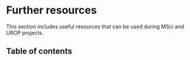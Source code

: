 # Further resources

This section includes useful resources that can be used during MSci and UROP projects.


## Table of contents

```{tableofcontents}
```
